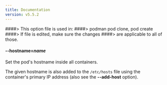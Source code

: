 ```yaml
---
title: Documentation
version: v5.5.2
---
```


####> This option file is used in:
####>   podman pod clone, pod create
####> If file is edited, make sure the changes
####> are applicable to all of those.
#### **--hostname**=*name*

Set the pod's hostname inside all containers.

The given hostname is also added to the `/etc/hosts` file using the container's
primary IP address (also see the **--add-host** option).
